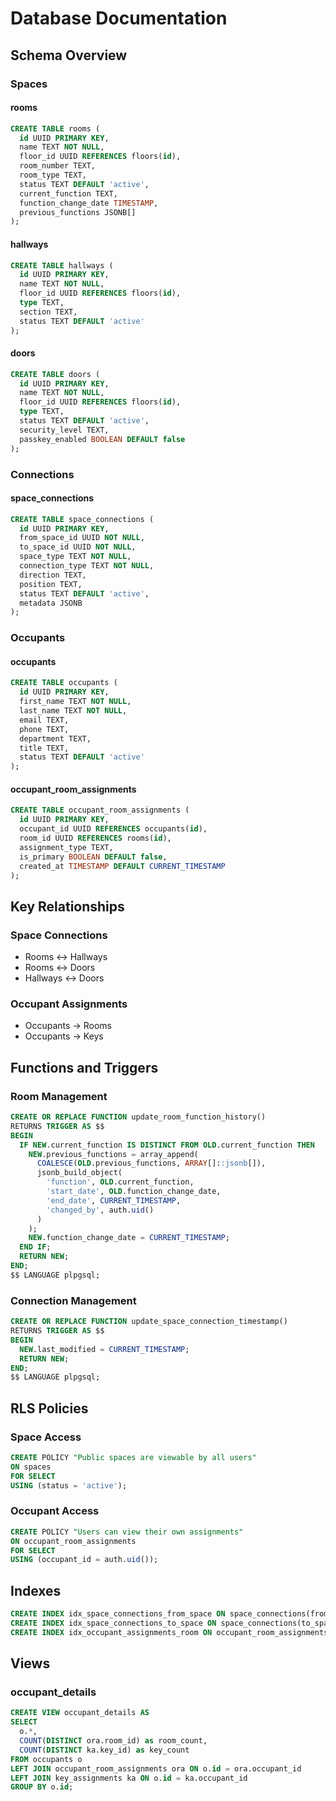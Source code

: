 
# Database Documentation

## Schema Overview

### Spaces

#### rooms
```sql
CREATE TABLE rooms (
  id UUID PRIMARY KEY,
  name TEXT NOT NULL,
  floor_id UUID REFERENCES floors(id),
  room_number TEXT,
  room_type TEXT,
  status TEXT DEFAULT 'active',
  current_function TEXT,
  function_change_date TIMESTAMP,
  previous_functions JSONB[]
);
```

#### hallways
```sql
CREATE TABLE hallways (
  id UUID PRIMARY KEY,
  name TEXT NOT NULL,
  floor_id UUID REFERENCES floors(id),
  type TEXT,
  section TEXT,
  status TEXT DEFAULT 'active'
);
```

#### doors
```sql
CREATE TABLE doors (
  id UUID PRIMARY KEY,
  name TEXT NOT NULL,
  floor_id UUID REFERENCES floors(id),
  type TEXT,
  status TEXT DEFAULT 'active',
  security_level TEXT,
  passkey_enabled BOOLEAN DEFAULT false
);
```

### Connections

#### space_connections
```sql
CREATE TABLE space_connections (
  id UUID PRIMARY KEY,
  from_space_id UUID NOT NULL,
  to_space_id UUID NOT NULL,
  space_type TEXT NOT NULL,
  connection_type TEXT NOT NULL,
  direction TEXT,
  position TEXT,
  status TEXT DEFAULT 'active',
  metadata JSONB
);
```

### Occupants

#### occupants
```sql
CREATE TABLE occupants (
  id UUID PRIMARY KEY,
  first_name TEXT NOT NULL,
  last_name TEXT NOT NULL,
  email TEXT,
  phone TEXT,
  department TEXT,
  title TEXT,
  status TEXT DEFAULT 'active'
);
```

#### occupant_room_assignments
```sql
CREATE TABLE occupant_room_assignments (
  id UUID PRIMARY KEY,
  occupant_id UUID REFERENCES occupants(id),
  room_id UUID REFERENCES rooms(id),
  assignment_type TEXT,
  is_primary BOOLEAN DEFAULT false,
  created_at TIMESTAMP DEFAULT CURRENT_TIMESTAMP
);
```

## Key Relationships

### Space Connections
- Rooms ↔ Hallways
- Rooms ↔ Doors
- Hallways ↔ Doors

### Occupant Assignments
- Occupants → Rooms
- Occupants → Keys

## Functions and Triggers

### Room Management
```sql
CREATE OR REPLACE FUNCTION update_room_function_history()
RETURNS TRIGGER AS $$
BEGIN
  IF NEW.current_function IS DISTINCT FROM OLD.current_function THEN
    NEW.previous_functions = array_append(
      COALESCE(OLD.previous_functions, ARRAY[]::jsonb[]),
      jsonb_build_object(
        'function', OLD.current_function,
        'start_date', OLD.function_change_date,
        'end_date', CURRENT_TIMESTAMP,
        'changed_by', auth.uid()
      )
    );
    NEW.function_change_date = CURRENT_TIMESTAMP;
  END IF;
  RETURN NEW;
END;
$$ LANGUAGE plpgsql;
```

### Connection Management
```sql
CREATE OR REPLACE FUNCTION update_space_connection_timestamp()
RETURNS TRIGGER AS $$
BEGIN
  NEW.last_modified = CURRENT_TIMESTAMP;
  RETURN NEW;
END;
$$ LANGUAGE plpgsql;
```

## RLS Policies

### Space Access
```sql
CREATE POLICY "Public spaces are viewable by all users"
ON spaces
FOR SELECT
USING (status = 'active');
```

### Occupant Access
```sql
CREATE POLICY "Users can view their own assignments"
ON occupant_room_assignments
FOR SELECT
USING (occupant_id = auth.uid());
```

## Indexes
```sql
CREATE INDEX idx_space_connections_from_space ON space_connections(from_space_id);
CREATE INDEX idx_space_connections_to_space ON space_connections(to_space_id);
CREATE INDEX idx_occupant_assignments_room ON occupant_room_assignments(room_id);
```

## Views

### occupant_details
```sql
CREATE VIEW occupant_details AS
SELECT 
  o.*,
  COUNT(DISTINCT ora.room_id) as room_count,
  COUNT(DISTINCT ka.key_id) as key_count
FROM occupants o
LEFT JOIN occupant_room_assignments ora ON o.id = ora.occupant_id
LEFT JOIN key_assignments ka ON o.id = ka.occupant_id
GROUP BY o.id;
```
